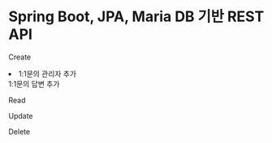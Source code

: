 # Spring Boot, JPA, Maria DB 기반 REST API

Create
<li>1:1문의 관리자 추가</li>
1:1문의 답변 추가

Read

Update

Delete

